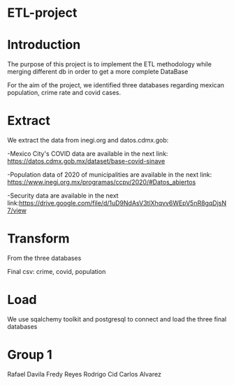 # ETL-project


# Introduction

The purpose of this project is to implement the ETL methodology while merging different db in order to get a more complete DataBase

For the aim of the project, we identified three databases regarding mexican population, crime rate and covid cases.



# Extract 

We extract the data from inegi.org and datos.cdmx.gob:

-Mexico City's COVID data are available in the next link: https://datos.cdmx.gob.mx/dataset/base-covid-sinave

-Population data of 2020 of municipalities are available in the next link: https://www.inegi.org.mx/programas/ccpv/2020/#Datos_abiertos

-Security data are available in the next link:https://drive.google.com/file/d/1uD9NdAsV3tlXhqvv6WEpV5nR8gqDjsN7/view


# Transform

From the three databases


Final csv: crime, covid, population



# Load

We use sqalchemy toolkit and postgresql to connect and load the three final databases



# Group 1
Rafael Davila
Fredy Reyes
Rodrigo Cid
Carlos Alvarez





